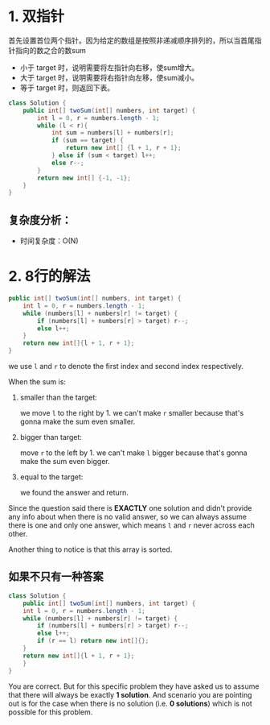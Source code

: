 # 1. 双指针

首先设置首位两个指针。因为给定的数组是按照非递减顺序排列的，所以当首尾指针指向的数之合的数sum

- 小于 target 时，说明需要将左指针向右移，使sum增大。
- 大于 target 时，说明需要将右指针向左移，使sum减小。
- 等于 target 时，则返回下表。

```java
class Solution {
    public int[] twoSum(int[] numbers, int target) {
        int l = 0, r = numbers.length - 1;
        while (l < r){
            int sum = numbers[l] + numbers[r];
            if (sum == target) {
                return new int[] {l + 1, r + 1};
            } else if (sum < target) l++;
            else r--;
        }
        return new int[] {-1, -1};
    }
}
```

## 复杂度分析：

- 时间复杂度：O(N)

# 2. 8行的解法

```csharp
public int[] twoSum(int[] numbers, int target) {
    int l = 0, r = numbers.length - 1;
    while (numbers[l] + numbers[r] != target) {
        if (numbers[l] + numbers[r] > target) r--;
        else l++;
    }
    return new int[]{l + 1, r + 1};
}
```



we use `l` and `r` to denote the first index and second index respectively.

When the sum is:

1. smaller than the target:

   we move `l` to the right by 1. we can't make `r` smaller because that's gonna make the sum even smaller.

2. bigger than target:

   move `r` to the left by 1. we can't make `l` bigger because that's gonna make the sum even bigger.

3. equal to the target:

   we found the answer and return.

Since the question said there is **EXACTLY** one solution and didn't provide any info about when there is no valid answer, so we can always assume there is one and only one answer, which means `l` and `r` never across each other.

Another thing to notice is that this array is sorted.

## 如果不只有一种答案

```java
class Solution {
    public int[] twoSum(int[] numbers, int target) {
    int l = 0, r = numbers.length - 1;
    while (numbers[l] + numbers[r] != target) {
        if (numbers[l] + numbers[r] > target) r--;
        else l++;
        if (r == l) return new int[]{};
    }
    return new int[]{l + 1, r + 1};
    }
}
```

You are correct. But for this specific problem they have asked us to assume that there will always be exactly **1 solution**. And scenario you are pointing out is for the case when there is no solution (i.e. **0 solutions**) which is not possible for this problem.